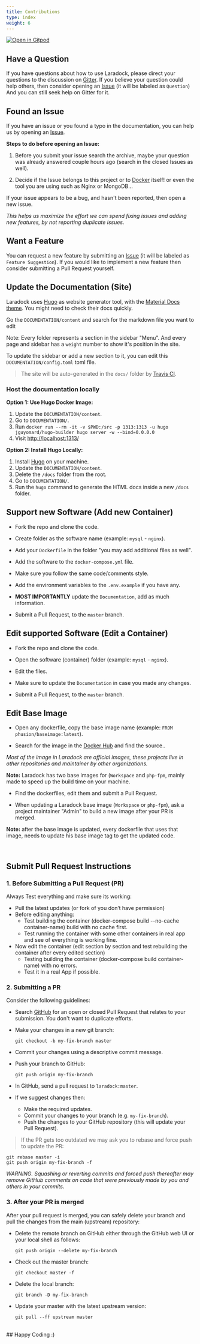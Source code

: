 ```yaml
---
title: Contributions
type: index
weight: 6
---
```


[![Open in Gitpod](https://gitpod.io/button/open-in-gitpod.svg)](https://gitpod.io/#https://github.com.cnpmjs.org/laradock/laradock)


## Have a Question

If you have questions about how to use Laradock, please direct your questions to the discussion on [Gitter](https://gitter.im/Laradock/laradock). If you believe your question could help others, then consider opening an [Issue](https://github.com.cnpmjs.org/laradock/laradock/issues) (it will be labeled as `Question`) And you can still seek help on Gitter for it.



## Found an Issue

If you have an issue or you found a typo in the documentation, you can help us by
opening an [Issue](https://github.com.cnpmjs.org/laradock/laradock/issues).

**Steps to do before opening an Issue:**

1. Before you submit your issue search the archive, maybe your question was already answered couple hours ago (search in the closed Issues as well).

2. Decide if the Issue belongs to this project or to [Docker](https://github.com.cnpmjs.org/docker) itself! or even the tool you are using such as Nginx or MongoDB...

If your issue appears to be a bug, and hasn't been reported, then open a new issue.

*This helps us maximize the effort we can spend fixing issues and adding new
features, by not reporting duplicate issues.*



## Want a Feature
You can request a new feature by submitting an [Issue](https://github.com.cnpmjs.org/laradock/laradock/issues) (it will be labeled as `Feature Suggestion`). If you would like to implement a new feature then consider submitting a Pull Request yourself.




## Update the Documentation (Site)

Laradock uses [Hugo](https://gohugo.io/) as website generator tool, with the [Material Docs theme](http://themes.gohugo.io/theme/material-docs/). You might need to check their docs quickly.

Go the `DOCUMENTATION/content` and search for the markdown file you want to edit

Note: Every folder represents a section in the sidebar "Menu". And every page and sidebar has a `weight` number to show it's position in the site.

To update the sidebar or add a new section to it, you can edit this `DOCUMENTATION/config.toml` toml file.

> The site will be auto-generated in the `docs/` folder by [Travis CI](https://travis-ci.org/laradock/laradock/).



### Host the documentation locally

**Option 1: Use Hugo Docker Image:**

1. Update the `DOCUMENTATION/content`.
2. Go to `DOCUMENTATION/`.
3. Run `docker run --rm -it -v $PWD:/src -p 1313:1313 -u hugo jguyomard/hugo-builder hugo server -w --bind=0.0.0.0`
4. Visit [http://localhost:1313/](http://localhost:1313/)

**Option 2: Install Hugo Locally:**

1. Install [Hugo](https://gohugo.io/) on your machine.
2. Update the `DOCUMENTATION/content`.
3. Delete the `/docs` folder from the root.
4. Go to `DOCUMENTATION/`.
5. Run the `hugo` command to generate the HTML docs inside a new `/docs` folder.


## Support new Software (Add new Container)

* Fork the repo and clone the code.

* Create folder as the software name (example: `mysql` - `nginx`).

* Add your `Dockerfile` in the folder "you may add additional files as well".

* Add the software to the `docker-compose.yml` file.

* Make sure you follow the same code/comments style.

* Add the environment variables to the `.env.example` if you have any.

* **MOST IMPORTANTLY** update the `Documentation`, add as much information.

* Submit a Pull Request, to the `master` branch.



## Edit supported Software (Edit a Container)

* Fork the repo and clone the code.

* Open the software (container) folder (example: `mysql` - `nginx`).

* Edit the files.

* Make sure to update the `Documentation` in case you made any changes.

* Submit a Pull Request, to the `master` branch.




## Edit Base Image

* Open any dockerfile, copy the base image name (example: `FROM phusion/baseimage:latest`).

* Search for the image in the [Docker Hub](https://hub.docker.com/search/) and find the source..

*Most of the image in Laradock are official images, these projects live in other repositories and maintainer by other organizations.*

**Note:** Laradock has two base images for (`Workspace` and `php-fpm`, mainly made to speed up the build time on your machine.

* Find the dockerfiles, edit them and submit a Pull Request.

* When updating a Laradock base image (`Workspace` or `php-fpm`), ask a project maintainer "Admin" to build a new image after your PR is merged.

**Note:** after the base image is updated, every dockerfile that uses that image, needs to update his base image tag to get the updated code.








<br>




## Submit Pull Request Instructions

### 1. Before Submitting a Pull Request (PR)

Always Test everything and make sure its working:

- Pull the latest updates (or fork of you don’t have permission)
- Before editing anything:
    - Test building the container (docker-compose build --no-cache container-name) build with no cache first.
    - Test running the container with some other containers in real app and see of everything is working fine.
- Now edit the container (edit section by section and test rebuilding the container after every edited section)
    - Testing building the container (docker-compose build container-name) with no errors.
    - Test it in a real App if possible.


### 2. Submitting a PR
Consider the following guidelines:

* Search [GitHub](https://github.com.cnpmjs.org/laradock/laradock/pulls) for an open or closed Pull Request that relates to your submission. You don't want to duplicate efforts.

* Make your changes in a new git branch:

     ```shell
     git checkout -b my-fix-branch master
     ```
* Commit your changes using a descriptive commit message.

* Push your branch to GitHub:

    ```shell
    git push origin my-fix-branch
    ```

* In GitHub, send a pull request to `laradock:master`.
* If we suggest changes then:
  * Make the required updates.
  * Commit your changes to your branch (e.g. `my-fix-branch`).
  * Push the changes to your GitHub repository (this will update your Pull Request).

> If the PR gets too outdated we may ask you to rebase and force push to update the PR:

```shell
git rebase master -i
git push origin my-fix-branch -f
```

*WARNING. Squashing or reverting commits and forced push thereafter may remove GitHub comments on code that were previously made by you and others in your commits.*


### 3. After your PR is merged

After your pull request is merged, you can safely delete your branch and pull the changes from the main (upstream) repository:

* Delete the remote branch on GitHub either through the GitHub web UI or your local shell as follows:

    ```shell
    git push origin --delete my-fix-branch
    ```

* Check out the master branch:

    ```shell
    git checkout master -f
    ```

* Delete the local branch:

    ```shell
    git branch -D my-fix-branch
    ```

* Update your master with the latest upstream version:

    ```shell
    git pull --ff upstream master
    ```





<br>
## Happy Coding :)
